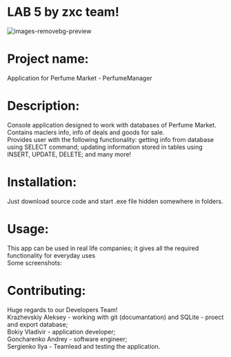 # LAB 5 by zxc team!

![images-removebg-preview](https://user-images.githubusercontent.com/78850311/171941204-bb8f0e27-998c-4908-bb04-e4c33b6e329f.png)<br>
# Project name:

Application for Perfume Market - PerfumeManager<br>
# Description:

Console application designed to work with databases of Perfume Market.<br>
Contains maclers info, info of deals and goods for sale.<br>
Provides user with the following functionality: getting info from database using SELECT command; updating information stored in tables using INSERT, UPDATE, DELETE; and many more!<br>

# Installation:

Just download source code and start .exe file hidden somewhere in folders.<br>
# Usage:

This app can be used in real life companies; it gives all the required functionality for everyday uses<br>
Some screenshots:<br>

# Contributing:

Huge regards to our Developers Team!<br>
Krazhevskiy Aleksey - working with git (documantation) and SQLite - proect and export database;<br>
Bokiy Vladivir - application developer;<br>
Goncharenko Andrey - software engineer;<br>
Sergienko Ilya - Teamlead and testing the application.<br>
